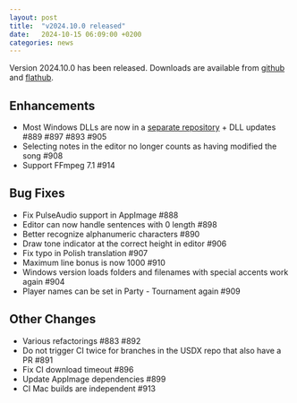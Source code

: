 ```yaml
---
layout: post
title:  "v2024.10.0 released"
date:   2024-10-15 06:09:00 +0200
categories: news
---
```

Version 2024.10.0 has been released.
Downloads are available from [github](https://github.com/UltraStar-Deluxe/USDX/releases/tag/v2024.10.0)
and [flathub](https://flathub.org/apps/eu.usdx.UltraStarDeluxe).

## Enhancements
* Most Windows DLLs are now in a [separate repository](https://github.com/UltraStar-Deluxe/mxe) + DLL updates #889 #897 #893 #905
* Selecting notes in the editor no longer counts as having modified the song #908
* Support FFmpeg 7.1 #914

## Bug Fixes
* Fix PulseAudio support in AppImage #888
* Editor can now handle sentences with 0 length #898
* Better recognize alphanumeric characters #890
* Draw tone indicator at the correct height in editor #906
* Fix typo in Polish translation #907
* Maximum line bonus is now 1000 #910
* Windows version loads folders and filenames with special accents work again #904
* Player names can be set in Party - Tournament again #909

## Other Changes
* Various refactorings #883 #892
* Do not trigger CI twice for branches in the USDX repo that also have a PR #891
* Fix CI download timeout #896
* Update AppImage dependencies #899
* CI Mac builds are independent #913
